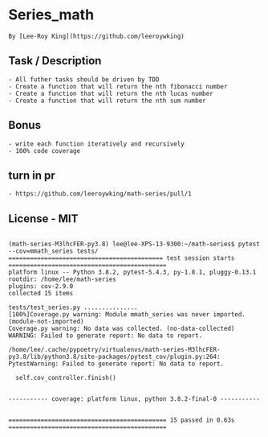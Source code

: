 # Series_math
    By [Lee-Roy King](https://github.com/leeroywking)

## Task / Description
    - All futher tasks should be driven by TDD
    - Create a function that will return the nth fibonacci number
    - Create a function that will return the nth lucas number
    - Create a function that will return the nth sum number 

## Bonus 
    - write each function iteratively and recursively
    - 100% code coverage

## turn in pr
    - https://github.com/leeroywking/math-series/pull/1


## License - MIT


```

(math-series-M3lhcFER-py3.8) lee@lee-XPS-13-9300:~/math-series$ pytest --cov=mmath_series tests/
=========================================== test session starts ============================================
platform linux -- Python 3.8.2, pytest-5.4.3, py-1.8.1, pluggy-0.13.1
rootdir: /home/lee/math-series
plugins: cov-2.9.0
collected 15 items                                                                                         

tests/test_series.py ...............                                                                 [100%]Coverage.py warning: Module mmath_series was never imported. (module-not-imported)
Coverage.py warning: No data was collected. (no-data-collected)
WARNING: Failed to generate report: No data to report.

/home/lee/.cache/pypoetry/virtualenvs/math-series-M3lhcFER-py3.8/lib/python3.8/site-packages/pytest_cov/plugin.py:264: PytestWarning: Failed to generate report: No data to report.

  self.cov_controller.finish()


----------- coverage: platform linux, python 3.8.2-final-0 -----------


============================================ 15 passed in 0.63s ============================================

```
